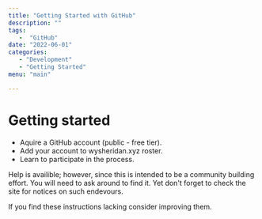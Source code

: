 ```yaml
---
title: "Getting Started with GitHub"
description: ""
tags:
   -  "GitHub"
date: "2022-06-01"
categories:
   - "Development"
   - "Getting Started"
menu: "main"

---
```


# Getting started

* Aquire a GitHub account (public - free tier).
* Add your account to wysheridan.xyz roster.
* Learn to participate in the process.

Help is availible; however, since this is intended
to be a community building effort. You will need 
to ask around to find it. Yet don't forget to check
the site for notices on such endevours.

If you find these instructions lacking consider
improving them.

